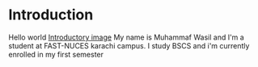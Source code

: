 # Introduction
Hello world
[Introductory image](https://www.shutterstock.com/image-photo/introduction-text-on-white-paper-260nw-1862800855.jpg)
My name is Muhammaf Wasil and I'm a student at FAST-NUCES karachi campus.
I study BSCS and i'm currently enrolled in my first semester
